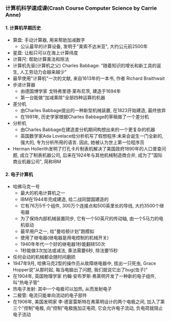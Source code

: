 ### 计算机科学速成课(Crash Course Computer Science by Carrie Anne)
#### 1. 计算机早期历史
   * 算盘: 手动计算器, 用来帮助加减数字
       * 公认最早的计算设备, 发明于"美索不达米亚", 大约公元前2500年
   * 星盘: 让船只可以在海上计算纬度
   * 计算尺: 帮助计算乘法和除法
   * 计算机先驱(计算机之父) Charles Babbage: "随着知识的增长和新工具的诞生, 人工劳动力会越来越少"
   * 最早使用"计算机"一次的文献, 来自1613年的一本书, 作者 Richard Braithwait
   * 步进计算器
       * 由德国博学家 戈特弗里德·莱布尼茨, 建造于1694年
       * 第一台能做"加减乘除"全部四种运算的机器 
   * 差分机
       * 由Charles Babbage提出的一种新型机械装置, 在1823开始建造, 最终放弃
       * 在1991年, 历史学家根据Charles Babbage的草稿做了一个差分机
   * 分析机
       * 由Charles Babbage在建造差分机期间构想出来的一个更复杂的机器
       * 英国数学家Ada Lovelace给分析机写了假想程序:未来会诞生一门全新的, 强大的, 专为分析所用的语言. 因此, 她被认为世上第一位程序员
   * Herman Hollerith发明了打孔卡片制表机解决了美国政府1890年的人口普查问题, 成立了制表机器公司, 后来在1924年与其他机械制造商合并, 成为了"国际商业机器公司", 简称IBM
#### 2. 电子计算机
   * 哈佛马克一号
       * 最大的机电计算机之一
       * IBM在1944年完成建造, 给二战同盟国建造的
       * 它有76万5千个组件, 300万个连接点和500英里长的导线, 大约3500个继电器
       * 为了保持内部机械装置同步, 它有一个50英尺的传动轴, 由一个5马力的电机驱动
       * 最早用户之一, 给"曼哈顿计划"跑模拟
       * 使用了继电器(继电器是用电控制的机械开关)
       * 1940年年代一个好的继电器1秒能翻转50次
       * 1秒能做3次加法或减法, 乘法需要6秒, 除法要15秒
   * 任何会动的机械都会随时间磨损
   * 1947年9月, 哈佛马克2型的操作员从故障继电器中, 拔出一只死虫, Grace Hopper说"从那时起, 每当电脑出了问题, 我们就说它出了bug(虫子)"
   * 在1904年, 英国物理学家 约翰·安布罗斯·弗莱明开发了一种新的电子组件, 叫"热电子管"
   * 热电子发射: 其中一个电极可以加热, 从而发射电子
   * 二极管: 电流只能单向流动的电子部件
   * 在1906年, 美国发明家 李·德富雷斯特在弗莱明设计的两个电极之间, 加入了第三个"控制"电极, 向"控制"电极施加正电荷, 它会允许电子流动, 负电荷就阻止电子流动
